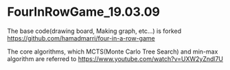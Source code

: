 # FourInRowGame_19.03.09
The base code(drawing board, Making graph, etc...) is forked https://github.com/hamadmarri/four-in-a-row-game

The core algorithms, which MCTS(Monte Carlo Tree Search) and min-max algorithm are referred to https://www.youtube.com/watch?v=UXW2yZndl7U
